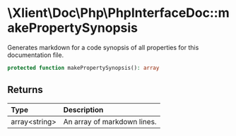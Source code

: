 # \\Xlient\\Doc\\Php\\PhpInterfaceDoc::makePropertySynopsis

Generates markdown for a code synopsis of all properties for this documentation file.

```php
protected function makePropertySynopsis(): array
```

## Returns

| Type | Description |
| :--- | :--- |
| array\<string\> | An array of markdown lines. |